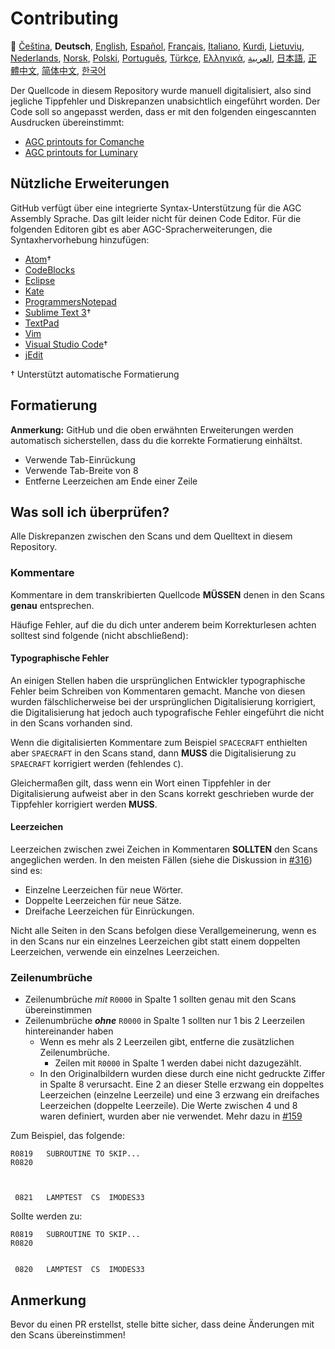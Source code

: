 # Contributing

🎌
[Čeština][CZ],
**Deutsch**,
[English][EN],
[Español][ES],
[Français][FR],
[Italiano][IT],
[Kurdi][KU],
[Lietuvių][LT],
[Nederlands][NL],
[Norsk][NO],
[Polski][PL],
[Português][PT_BR],
[Türkçe][TR],
[Ελληνικά][GR],
[العربية][AR],
[日本語][JA],
[正體中文][ZH_TW],
[简体中文][ZH_CN],
[한국어][KO_KR]

[AR]:CONTRIBUTING.ar.md
[CZ]:CONTRIBUTING.cz.md
[DE]:CONTRIBUTING.de.md
[EN]:CONTRIBUTING.md
[ES]:CONTRIBUTING.es.md
[FR]:CONTRIBUTING.fr.md
[GR]:CONTRIBUTING.gr.md
[IT]:CONTRIBUTING.it.md
[JA]:CONTRIBUTING.ja.md
[KO_KR]:CONTRIBUTING.ko_kr.md
[KU]:CONTRIBUTING.ku.md
[LT]:CONTRIBUTING.lt.md
[NL]:CONTRIBUTING.nl.md
[NO]:CONTRIBUTING.no.md
[PL]:CONTRIBUTING.pl.md
[PT_BR]:CONTRIBUTING.pt_br.md
[TR]:CONTRIBUTING.tr.md
[ZH_CN]:CONTRIBUTING.zh_cn.md
[ZH_TW]:CONTRIBUTING.zh_tw.md

Der Quellcode in diesem Repository wurde manuell digitalisiert, also sind jegliche Tippfehler und Diskrepanzen unabsichtlich eingeführt worden. Der Code soll so angepasst werden, dass er mit den folgenden eingescannten Ausdrucken übereinstimmt:

- [AGC printouts for Comanche][8]
- [AGC printouts for Luminary][9]

## Nützliche Erweiterungen

GitHub verfügt über eine integrierte Syntax-Unterstützung für die AGC Assembly Sprache. Das gilt leider nicht für deinen Code Editor. Für die folgenden Editoren gibt es aber AGC-Spracherweiterungen, die Syntaxhervorhebung hinzufügen:

- [Atom][Atom]†
- [CodeBlocks][CodeBlocks]
- [Eclipse][Eclipse]
- [Kate][Kate]
- [ProgrammersNotepad][ProgrammersNotepad]
- [Sublime Text 3][Sublime Text]†
- [TextPad][TextPad]
- [Vim][Vim]
- [Visual Studio Code][VisualStudioCode]†
- [jEdit][jEdit]

† Unterstützt automatische Formatierung

[Atom]:https://github.com/Alhadis/language-agc
[CodeBlocks]:https://github.com/virtualagc/virtualagc/tree/master/Contributed/SyntaxHighlight/CodeBlocks
[Eclipse]:https://github.com/virtualagc/virtualagc/tree/master/Contributed/SyntaxHighlight/Eclipse
[Kate]:https://github.com/virtualagc/virtualagc/tree/master/Contributed/SyntaxHighlight/Kate
[ProgrammersNotepad]:https://github.com/virtualagc/virtualagc/tree/master/Contributed/SyntaxHighlight/ProgrammersNotepad
[Sublime Text]:https://github.com/jimlawton/AGC-Assembly
[TextPad]:https://github.com/virtualagc/virtualagc/tree/master/Contributed/SyntaxHighlight/TextPad
[Vim]:https://github.com/wsdjeg/vim-assembly
[VisualStudioCode]:https://github.com/wopian/agc-assembly
[jEdit]:https://github.com/virtualagc/virtualagc/tree/master/Contributed/SyntaxHighlight/jEdit

## Formatierung

**Anmerkung:** GitHub und die oben erwähnten Erweiterungen werden automatisch sicherstellen, dass du die korrekte Formatierung einhältst.

- Verwende Tab-Einrückung
- Verwende Tab-Breite von 8
- Entferne Leerzeichen am Ende einer Zeile

## Was soll ich überprüfen?

Alle Diskrepanzen zwischen den Scans und dem Quelltext in diesem Repository.

### Kommentare

Kommentare in dem transkribierten Quellcode **MÜSSEN** denen in den Scans **genau** entsprechen.

Häufige Fehler, auf die du dich unter anderem beim Korrekturlesen achten solltest sind folgende (nicht abschließend):

#### Typographische Fehler

An einigen Stellen haben die ursprünglichen Entwickler typographische Fehler beim Schreiben von Kommentaren gemacht. Manche von diesen wurden fälschlicherweise bei der ursprünglichen Digitalisierung korrigiert, die Digitalisierung hat jedoch auch typografische Fehler eingeführt die nicht in den Scans vorhanden sind.

Wenn die digitalisierten Kommentare zum Beispiel `SPACECRAFT` enthielten aber `SPAECRAFT` in den Scans stand, dann **MUSS** die Digitalisierung zu `SPAECRAFT` korrigiert werden (fehlendes `C`).

Gleichermaßen gilt, dass wenn ein Wort einen Tippfehler in der Digitalisierung aufweist aber in den Scans korrekt geschrieben wurde der Tippfehler korrigiert werden **MUSS**.

#### Leerzeichen

Leerzeichen zwischen zwei Zeichen in Kommentaren **SOLLTEN** den Scans angeglichen werden. In den meisten Fällen (siehe die Diskussion in [#316][10]) sind es:

- Einzelne Leerzeichen für neue Wörter.
- Doppelte Leerzeichen für neue Sätze.
- Dreifache Leerzeichen für Einrückungen.

Nicht alle Seiten in den Scans befolgen diese Verallgemeinerung, wenn es in den Scans nur ein einzelnes Leerzeichen gibt statt einem doppelten Leerzeichen, verwende ein einzelnes Leerzeichen.

### Zeilenumbrüche

- Zeilenumbrüche *mit* `R0000` in Spalte 1 sollten genau mit den Scans übereinstimmen
- Zeilenumbrüche *__ohne__* `R0000` in Spalte 1 sollten nur 1 bis 2 Leerzeilen hintereinander haben
  - Wenn es mehr als 2 Leerzeilen gibt, entferne die zusätzlichen Zeilenumbrüche.
    - Zeilen mit `R0000` in Spalte 1 werden dabei nicht dazugezählt.
  - In den Originalbildern wurden diese durch eine nicht gedruckte Ziffer in Spalte 8 verursacht. Eine 2 an dieser Stelle erzwang ein doppeltes Leerzeichen (einzelne Leerzeile) und eine 3 erzwang ein dreifaches Leerzeichen (doppelte Leerzeile). Die Werte zwischen 4 und 8 waren definiert, wurden aber nie verwendet. Mehr dazu in [#159][7]

Zum Beispiel, das folgende:

```plain
R0819   SUBROUTINE TO SKIP...
R0820



 0821   LAMPTEST  CS  IMODES33
```

Sollte werden zu:

```plain
R0819   SUBROUTINE TO SKIP...
R0820


 0820   LAMPTEST  CS  IMODES33
```

## Anmerkung

Bevor du einen PR erstellst, stelle bitte sicher, dass deine Änderungen mit den Scans übereinstimmen!

[0]:https://github.com/chrislgarry/Apollo-11/pull/new/master
[1]:http://www.ibiblio.org/apollo/ScansForConversion/Luminary099/
[2]:http://www.ibiblio.org/apollo/ScansForConversion/Comanche055/
[6]:https://github.com/wopian/agc-assembly#user-settings
[7]:https://github.com/chrislgarry/Apollo-11/issues/159
[8]:http://www.ibiblio.org/apollo/ScansForConversion/Comanche055/
[9]:http://www.ibiblio.org/apollo/ScansForConversion/Luminary099/
[10]:https://github.com/chrislgarry/Apollo-11/pull/316#pullrequestreview-102892741

